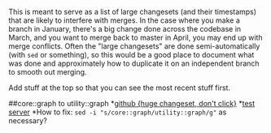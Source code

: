 This is meant to serve as a list of large changesets (and their timestamps) that are likely to interfere with merges.  In the case where you make a branch in January, there's a big change done across the codebase in March, and you want to merge back to master in April, you may end up with merge conflicts.  Often the "large changesets" are done semi-automatically (with ```sed``` or something), so this would be a good place to document what was done and approximately how to duplicate it on an independent branch to smooth out merging.

Add stuff at the top so that you can see the most recent stuff first.

##core::graph to utility::graph
 *[github {huge changeset, don't click}](https://github.com/RosettaCommons/main/commit/7b5bf62fea4002c0f3e30412a459b69c95078bca?w=1)
 *[test server](http://test.rosettacommons.org/revision?id=58908&branch=master)
 *How to fix: ```sed -i "s/core::graph/utility::graph/g"``` as necessary?


